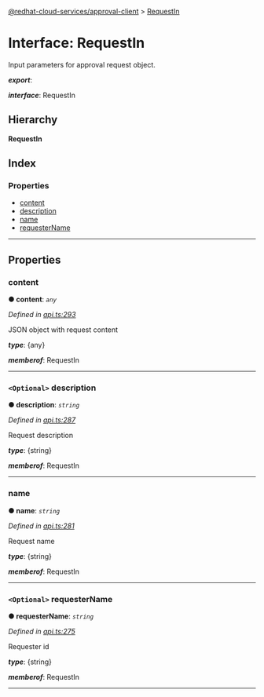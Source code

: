 [@redhat-cloud-services/approval-client](../README.md) > [RequestIn](../interfaces/requestin.md)

# Interface: RequestIn

Input parameters for approval request object.

*__export__*: 

*__interface__*: RequestIn

## Hierarchy

**RequestIn**

## Index

### Properties

* [content](requestin.md#content)
* [description](requestin.md#description)
* [name](requestin.md#name)
* [requesterName](requestin.md#requestername)

---

## Properties

<a id="content"></a>

###  content

**● content**: *`any`*

*Defined in [api.ts:293](https://github.com/RedHatInsights/javascript-clients/blob/master/packages/approval/api.ts#L293)*

JSON object with request content

*__type__*: {any}

*__memberof__*: RequestIn

___
<a id="description"></a>

### `<Optional>` description

**● description**: *`string`*

*Defined in [api.ts:287](https://github.com/RedHatInsights/javascript-clients/blob/master/packages/approval/api.ts#L287)*

Request description

*__type__*: {string}

*__memberof__*: RequestIn

___
<a id="name"></a>

###  name

**● name**: *`string`*

*Defined in [api.ts:281](https://github.com/RedHatInsights/javascript-clients/blob/master/packages/approval/api.ts#L281)*

Request name

*__type__*: {string}

*__memberof__*: RequestIn

___
<a id="requestername"></a>

### `<Optional>` requesterName

**● requesterName**: *`string`*

*Defined in [api.ts:275](https://github.com/RedHatInsights/javascript-clients/blob/master/packages/approval/api.ts#L275)*

Requester id

*__type__*: {string}

*__memberof__*: RequestIn

___

